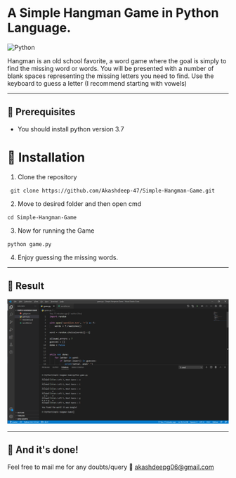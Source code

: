 # A Simple Hangman Game in Python Language.
![Python](https://img.shields.io/badge/python-v3.7+-blue.svg)

Hangman is an old school favorite, a word game where the goal is simply to find the missing word or words. You will be presented with a number of blank spaces representing the missing letters you need to find. Use the keyboard to guess a letter (I recommend starting with vowels)

---

## :key: Prerequisites
- You should install python version 3.7

# 🚀&nbsp;Installation 
1. Clone the repository 
```
 git clone https://github.com/Akashdeep-47/Simple-Hangman-Game.git
 ```
 2. Move to desired folder and then open cmd 
 ```
 cd Simple-Hangman-Game 
 ```
 3. Now for running the Game
 ```
 python game.py
 ```
 4. Enjoy guessing the missing words.

---

## :key: Result 
<img src="https://github.com/Akashdeep-47/Simple-Hangman-Game/blob/master/Screenshot/result.png?raw=true" width=800>

---

## :clap: And it's done!
Feel free to mail me for any doubts/query 
:email: akashdeepg06@gmail.com
